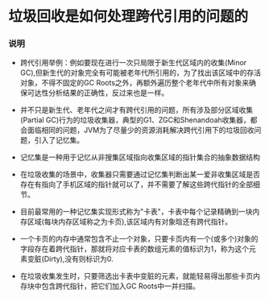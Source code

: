# 垃圾回收是如何处理跨代引用的问题的
### 说明

- 跨代引用举例：例如要现在进行一次只局限于新生代区域内的收集(Minor GC),但新生代的对象完全有可能被老年代所引用的，为了找出该区域中的存活对象，不得不固定的GC Roots之外，再额外遍历整个老年代中所有对象来确保可达性分析结果的正确性，反过来也是一样。
- 并不只是新生代、老年代之间才有跨代引用的问题，所有涉及部分区域收集(Partial GC)行为的垃圾收集器，典型的G1、ZGC和Shenandoah收集器，都会面临相同的问题，JVM为了尽量少的资源消耗解决跨代引用下的垃圾回收问题，引入了记忆集。
- 记忆集是一种用于记忆从非搜集区域指向收集区域的指针集合的抽象数据结构

- 在垃圾收集的场景中，收集器只需要通过记忆集判断出某一爱非收集区域是否存在有指向了手机区域的指针就可以了，并不需要了解这些跨代指针的全部细节。
- 目前最常用的一种记忆集实现形式称为"卡表"，卡表中每个记录精确到一块内存区域(每块内存区域称之为卡页),该区域内有对象晗还有跨代指针。
- 一个卡页的内存中通常包含不止一个对象，只要卡页内有一个(或多个)对象的字段存在着跨代指针，那就将对应卡表的数组元素的值标识为1，称为这个元素变脏(Dirty),没有则标识为0.
- 在垃圾收集发生时，只要筛选出卡表中变脏的元素，就能轻易得出那些卡页内存块中包含跨代指针，把它们加入GC Roots中一并扫描。
